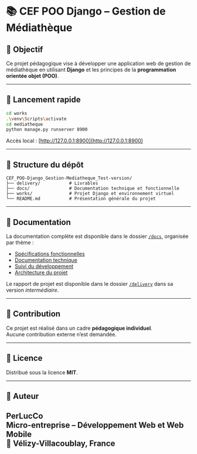 # 📚 CEF POO Django – Gestion de Médiathèque

## 🎯 Objectif

Ce projet pédagogique vise à développer une application web de gestion de médiathèque en utilisant **Django** et les principes de la **programmation orientée objet (POO)**.

---

## 🚀 Lancement rapide

```bash
cd works
.\venv\Scripts\activate
cd mediatheque
python manage.py runserver 8900
```

Accès local : [http://127.0.0.1:8900](http://127.0.0.1:8900)

---

## 📁 Structure du dépôt

```
CEF_POO-Django_Gestion-Mediatheque_Test-version/
├── delivery/           # Livrables
├── docs/               # Documentation technique et fonctionnelle
├── works/              # Projet Django et environnement virtuel
└── README.md           # Présentation générale du projet
```

---

## 📎 Documentation

La documentation complète est disponible dans le dossier [`/docs`](docs/README.md), organisée par thème :
- [Spécifications fonctionnelles](docs/fonctionnel/README-fonct.md)
- [Documentation technique](docs/technique/README-tech.md)
- [Suivi du développement](docs/developpement/README-dev.md)
- [Architecture du projet](docs/architecture/README-archi.md)

Le rapport de projet est disponible dans le dossier [`/delivery`](delivery/rapport/rapport-projet.md) dans sa version _intermédiaire_.

---

## 🤝 Contribution

Ce projet est réalisé dans un cadre **pédagogique individuel**.  
Aucune contribution externe n’est demandée.

---

## 📄 Licence

Distribué sous la licence **MIT**.

---

## 👤 Auteur

**PerLucCo**  
Micro-entreprise – Développement Web et Web Mobile  
📍 Vélizy-Villacoublay, France
---
